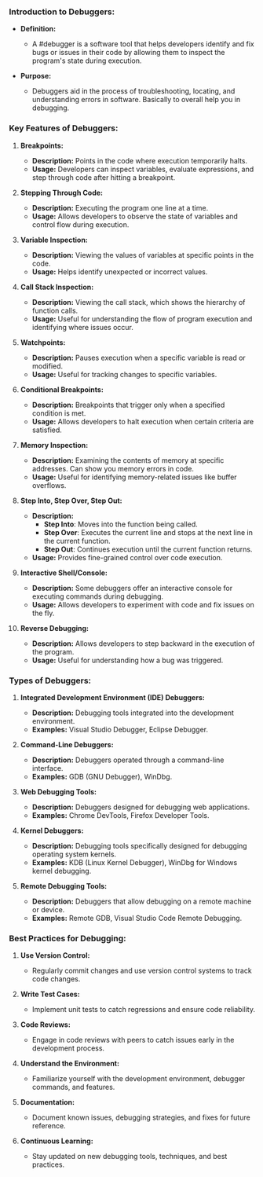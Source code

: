 

### **Introduction to Debuggers:**

- **Definition:**
  - A #debugger is a software tool that helps developers identify and fix bugs or issues in their code by allowing them to inspect the program's state during execution.

- **Purpose:**
  - Debuggers aid in the process of troubleshooting, locating, and understanding errors in software. Basically to overall help you in debugging.

### **Key Features of Debuggers:**

1. **Breakpoints:**
   - **Description:** Points in the code where execution temporarily halts.
   - **Usage:** Developers can inspect variables, evaluate expressions, and step through code after hitting a breakpoint.

2. **Stepping Through Code:**
   - **Description:** Executing the program one line at a time.
   - **Usage:** Allows developers to observe the state of variables and control flow during execution.

3. **Variable Inspection:**
   - **Description:** Viewing the values of variables at specific points in the code.
   - **Usage:** Helps identify unexpected or incorrect values.

4. **Call Stack Inspection:**
   - **Description:** Viewing the call stack, which shows the hierarchy of function calls.
   - **Usage:** Useful for understanding the flow of program execution and identifying where issues occur.

5. **Watchpoints:**
   - **Description:** Pauses execution when a specific variable is read or modified.
   - **Usage:** Useful for tracking changes to specific variables.

6. **Conditional Breakpoints:**
   - **Description:** Breakpoints that trigger only when a specified condition is met.
   - **Usage:** Allows developers to halt execution when certain criteria are satisfied.

7. **Memory Inspection:**
   - **Description:** Examining the contents of memory at specific addresses. Can show you memory errors in code.
   - **Usage:** Useful for identifying memory-related issues like buffer overflows.

8. **Step Into, Step Over, Step Out:**
   - **Description:**
      - **Step Into**: Moves into the function being called.
      - **Step Over**: Executes the current line and stops at the next line in the current function.
      - **Step Out**: Continues execution until the current function returns.
   - **Usage:** Provides fine-grained control over code execution.

9. **Interactive Shell/Console:**
   - **Description:** Some debuggers offer an interactive console for executing commands during debugging.
   - **Usage:** Allows developers to experiment with code and fix issues on the fly.

10. **Reverse Debugging:**
    - **Description:** Allows developers to step backward in the execution of the program.
    - **Usage:** Useful for understanding how a bug was triggered.

### **Types of Debuggers:**

1. **Integrated Development Environment (IDE) Debuggers:**
   - **Description:** Debugging tools integrated into the development environment.
   - **Examples:** Visual Studio Debugger, Eclipse Debugger.

2. **Command-Line Debuggers:**
   - **Description:** Debuggers operated through a command-line interface.
   - **Examples:** GDB (GNU Debugger), WinDbg.

3. **Web Debugging Tools:**
   - **Description:** Debuggers designed for debugging web applications.
   - **Examples:** Chrome DevTools, Firefox Developer Tools.

4. **Kernel Debuggers:**
   - **Description:** Debugging tools specifically designed for debugging operating system kernels.
   - **Examples:** KDB (Linux Kernel Debugger), WinDbg for Windows kernel debugging.

5. **Remote Debugging Tools:**
   - **Description:** Debuggers that allow debugging on a remote machine or device.
   - **Examples:** Remote GDB, Visual Studio Code Remote Debugging.

### **Best Practices for Debugging:**

1. **Use Version Control:**
   - Regularly commit changes and use version control systems to track code changes.

2. **Write Test Cases:**
   - Implement unit tests to catch regressions and ensure code reliability.

3. **Code Reviews:**
   - Engage in code reviews with peers to catch issues early in the development process.

4. **Understand the Environment:**
   - Familiarize yourself with the development environment, debugger commands, and features.

5. **Documentation:**
   - Document known issues, debugging strategies, and fixes for future reference.

6. **Continuous Learning:**
   - Stay updated on new debugging tools, techniques, and best practices.

